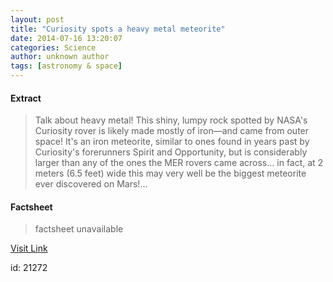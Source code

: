 ```yaml
---
layout: post
title: "Curiosity spots a heavy metal meteorite"
date: 2014-07-16 13:20:07
categories: Science
author: unknown author
tags: [astronomy & space]
---
```



#### Extract
>Talk about heavy metal! This shiny, lumpy rock spotted by NASA's Curiosity rover is likely made mostly of iron—and came from outer space! It's an iron meteorite, similar to ones found in years past by Curiosity's forerunners Spirit and Opportunity, but is considerably larger than any of the ones the MER rovers came across… in fact, at 2 meters (6.5 feet) wide this may very well be the biggest meteorite ever discovered on Mars!...

#### Factsheet
>factsheet unavailable

[Visit Link](http://phys.org/news324718363.html)

id:   21272


